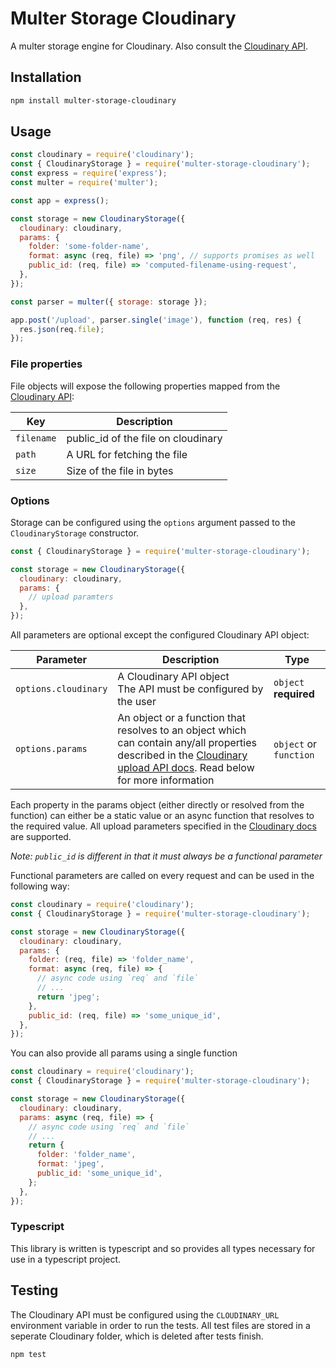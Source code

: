 # Multer Storage Cloudinary

A multer storage engine for Cloudinary. Also consult the [Cloudinary API](https://github.com/cloudinary/cloudinary_npm).

## Installation

```sh
npm install multer-storage-cloudinary
```

## Usage

```javascript
const cloudinary = require('cloudinary');
const { CloudinaryStorage } = require('multer-storage-cloudinary');
const express = require('express');
const multer = require('multer');

const app = express();

const storage = new CloudinaryStorage({
  cloudinary: cloudinary,
  params: {
    folder: 'some-folder-name',
    format: async (req, file) => 'png', // supports promises as well
    public_id: (req, file) => 'computed-filename-using-request',
  },
});

const parser = multer({ storage: storage });

app.post('/upload', parser.single('image'), function (req, res) {
  res.json(req.file);
});
```

### File properties

File objects will expose the following properties mapped from the [Cloudinary API](https://github.com/cloudinary/cloudinary_npm#upload):

| Key        | Description                         |
| ---------- | ----------------------------------- |
| `filename` | public_id of the file on cloudinary |
| `path`     | A URL for fetching the file         |
| `size`     | Size of the file in bytes           |

### Options

Storage can be configured using the `options` argument passed to the `CloudinaryStorage` constructor.

```javascript
const { CloudinaryStorage } = require('multer-storage-cloudinary');

const storage = new CloudinaryStorage({
  cloudinary: cloudinary,
  params: {
    // upload paramters
  },
});
```

All parameters are optional except the configured Cloudinary API object:

| Parameter            | Description                                                                                                                                                                                                                                           | Type                      |
| -------------------- | ----------------------------------------------------------------------------------------------------------------------------------------------------------------------------------------------------------------------------------------------------- | ------------------------- |
| `options.cloudinary` | A Cloudinary API object <br>The API must be configured by the user                                                                                                                                                                                    | `object` <br>**required** |
| `options.params`     | An object or a function that resolves to an object which can contain any/all properties described in the [Cloudinary upload API docs](https://cloudinary.com/documentation/image_upload_api_reference#upload_method). Read below for more information | `object` or `function`    |

Each property in the params object (either directly or resolved from the function)
can either be a static value or an async function that resolves to the required value.
All upload parameters specified in the [Cloudinary docs](https://cloudinary.com/documentation/image_upload_api_reference#upload_method) are supported.

_Note: `public_id` is different in that it must always be a functional parameter_

Functional parameters are called on every request and can be used in the following way:

```javascript
const cloudinary = require('cloudinary');
const { CloudinaryStorage } = require('multer-storage-cloudinary');

const storage = new CloudinaryStorage({
  cloudinary: cloudinary,
  params: {
    folder: (req, file) => 'folder_name',
    format: async (req, file) => {
      // async code using `req` and `file`
      // ...
      return 'jpeg';
    },
    public_id: (req, file) => 'some_unique_id',
  },
});
```

You can also provide all params using a single function

```javascript
const cloudinary = require('cloudinary');
const { CloudinaryStorage } = require('multer-storage-cloudinary');

const storage = new CloudinaryStorage({
  cloudinary: cloudinary,
  params: async (req, file) => {
    // async code using `req` and `file`
    // ...
    return {
      folder: 'folder_name',
      format: 'jpeg',
      public_id: 'some_unique_id',
    };
  },
});
```

### Typescript

This library is written is typescript and so provides all types necessary for use
in a typescript project.

## Testing

The Cloudinary API must be configured using the `CLOUDINARY_URL` environment variable in order to run the tests.
All test files are stored in a seperate Cloudinary folder, which is deleted after tests finish.

```sh
npm test
```
